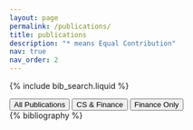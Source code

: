 ```yaml
---
layout: page
permalink: /publications/
title: publications
description: "* means Equal Contribution"
nav: true
nav_order: 2
---
```


<!-- _pages/publications.md -->

<!-- Bibsearch Feature -->

{% include bib_search.liquid %}

<!-- Keyword Filter Buttons -->
<div class="keyword-filter-buttons mb-4">
  <button class="filter-btn active" data-filter="all">
    <i class="fas fa-list"></i> All Publications
  </button>
  <button class="filter-btn" data-filter="computer science">
    <i class="fas fa-laptop-code"></i> CS & Finance
  </button>
  <button class="filter-btn" data-filter="finance-only">
    <i class="fas fa-chart-line"></i> Finance Only
  </button>
</div>

<div class="publications" id="all-publications">
  {% bibliography %}
</div>

<script>
  document.addEventListener('DOMContentLoaded', function () {
    const filterButtons = document.querySelectorAll('.keyword-filter-buttons .filter-btn');
    const publications = document.querySelectorAll('#all-publications .bibliography li');

    filterButtons.forEach((button) => {
      button.addEventListener('click', function () {
        // Remove active class from all buttons
        filterButtons.forEach((btn) => btn.classList.remove('active'));
        // Add active class to clicked button
        this.classList.add('active');

        const filter = this.getAttribute('data-filter');

        publications.forEach((pub) => {
          if (filter === 'all') {
            pub.style.display = 'block';
          } else {
            const pubContent = pub.textContent.toLowerCase();
            let shouldShow = false;

            if (filter === 'computer science') {
              // Show CS & Finance interdisciplinary papers
              const hasCSKeywords = pubContent.includes('computer science') ||
                                   pubContent.includes('naacl') ||
                                   pubContent.includes('iclr') ||
                                   pubContent.includes('llm') ||
                                   pubContent.includes('language model') ||
                                   pubContent.includes('benchmark') ||
                                   pubContent.includes('multimodal') ||
                                   pubContent.includes('finllm') ||
                                   pubContent.includes('ucfe') ||
                                   pubContent.includes('twinmarket');
              shouldShow = hasCSKeywords;
            } else if (filter === 'finance-only') {
              // Show finance-only papers (exclude CS+Finance interdisciplinary)
              const hasCSKeywords = pubContent.includes('computer science') ||
                                   pubContent.includes('naacl') ||
                                   pubContent.includes('iclr') ||
                                   pubContent.includes('llm') ||
                                   pubContent.includes('language model') ||
                                   pubContent.includes('benchmark') ||
                                   pubContent.includes('multimodal') ||
                                   pubContent.includes('finllm') ||
                                   pubContent.includes('ucfe') ||
                                   pubContent.includes('twinmarket');
              // Check if paper has finance keywords but not CS keywords
              const hasFinanceKeywords = pubContent.includes('finance') ||
                                        pubContent.includes('financial') ||
                                        pubContent.includes('stock') ||
                                        pubContent.includes('market') ||
                                        pubContent.includes('investment') ||
                                        pubContent.includes('trading') ||
                                        pubContent.includes('economic');
              shouldShow = hasFinanceKeywords && !hasCSKeywords;
            }

            pub.style.display = shouldShow ? 'block' : 'none';
          }
        });
      });
    });
  });
</script>
